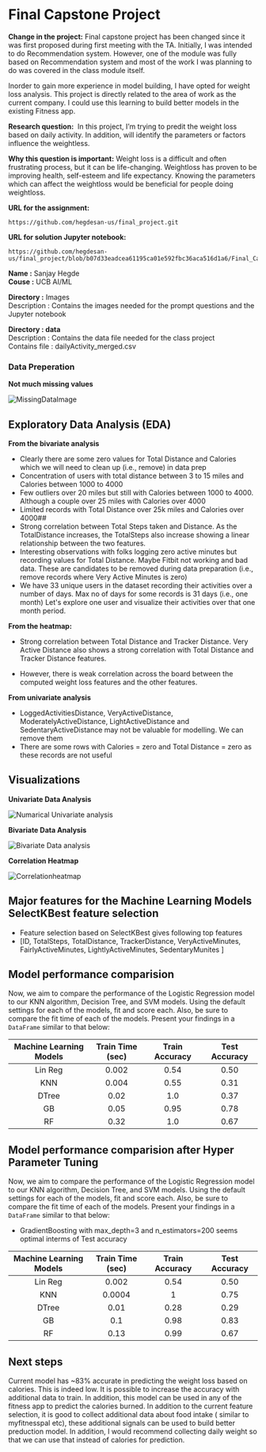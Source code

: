 # Final Capstone Project

 **Change in the project:** 
Final capstone project has been changed since it was first proposed during first meeting with the TA. Initially, I was intended to do Recommendation system. However, one of the module was fully based on Recommendation system and most of the work I was planning to do was covered in the class module itself. 

Inorder to gain more experience in model building, I have opted for weight loss analysis. This project is directly related to the area of work as the current company.  I could use this learning to build better models in the existing Fitness app.

 **Research question:** 
 In this project, I’m trying to predit the weight loss based on daily activity. In addition, will identify the parameters or factors influence the weightless. 

**Why this question is important:** 
Weight loss is a difficult and often frustrating process, but it can be life-changing. Weightloss has proven to be improving health, self-esteem and life expectancy. Knowing the parameters which can affect the weightloss would be beneficial for people doing weightloss.

 **URL for the assignment:** 
```
https://github.com/hegdesan-us/final_project.git
```
 **URL for solution Jupyter notebook:** 
```
https://github.com/hegdesan-us/final_project/blob/b07d33eadcea61195ca01e592fbc36aca516d1a6/Final_Capstone.ipynb
```

**Name :** Sanjay Hegde \
**Couse :** UCB AI/ML 

**Directory :** Images \
  Description : Contains the images needed for the prompt questions and the Jupyter notebook 

**Directory : data** \
 Description : Contains the data file needed for the class project\
 Contains file : dailyActivity_merged.csv

### Data Preperation
 **Not much missing values**

 ![MissingDataImage](images/missing.png)


## Exploratory Data Analysis (EDA)

**From the bivariate analysis**
- Clearly there are some zero values for Total Distance and Calories which we will need to clean up (i.e., remove) in data prep
- Concentration of users with total distance between 3 to 15 miles and Calories between 1000 to 4000
- Few outliers over 20 miles but still with Calories between 1000 to 4000. Although a couple over 25 miles with Calories over 4000
- Limited records with Total Distance over 25k miles and Calories over 4000##
- Strong correlation between Total Steps taken and Distance. As the TotalDistance increases, the TotalSteps also increase showing a linear relationship between the two features.
- Interesting observations with folks logging zero active minutes but recording values for Total Distance. Maybe Fitbit not working and bad data. These are  candidates to be removed during data preparation (i.e., remove records where Very Active Minutes is zero)
- We have 33 unique users in the dataset recording their activities over a number of days. Max no of days for some records is 31 days (i.e., one month) Let's explore one user and visualize their activities over that one month period.

**From the heatmap:**
- Strong correlation between Total Distance and Tracker Distance. Very Active Distance also shows a strong correlation with Total Distance and Tracker Distance features.

- However, there is weak correlation across the board between the computed weight loss features and the other features.


**From univariate analysis**
- LoggedActivitiesDistance, VeryActiveDistance, ModeratelyActiveDistance, LightActiveDistance and SedentaryActiveDistance may not be valuable for modelling. We can remove them
- There are some rows with Calories = zero and Total Distance = zero as these records are not useful


<h2> Visualizations</h2>

**Univariate Data Analysis**

 ![Numarical Univariate analysis](images/univariate.png)


**Bivariate Data Analysis**

 ![Bivariate Data analysis](images/bivariate.png)


**Correlation Heatmap**

![Correlationheatmap](images/correlation.png)
 

 
## Major features for the Machine Learning Models SelectKBest feature selection
- Feature selection based on SelectKBest gives following top features
- [ID, TotalSteps, TotalDistance, TrackerDistance, VeryActiveMinutes, FairlyActiveMinutes, LightlyActiveMinutes, SedentaryMunites ]

## Model performance comparision
Now, we aim to compare the performance of the Logistic Regression model to our KNN algorithm, Decision Tree, and SVM models.  Using the default settings for each of the models, fit and score each.  Also, be sure to compare the fit time of each of the models.  Present your findings in a `DataFrame` similar to that below: 


| __Machine Learning Models__| __Train Time (sec)__| __Train Accuracy__|__Test Accuracy__|
| :-:| :-:| :-:|:-:| 
|  Lin Reg    | 0.002 |0.54    |0.50    |
|  KNN   | 0.004 |0.55    |0.31    |  
|  DTree   |  0.02 |1.0    |0.37    |  
|  GB   | 0.05|0.95    |0.78    |  
|  RF   |  0.32 |1.0    |0.67   |  

## Model performance comparision after Hyper Parameter Tuning
Now, we aim to compare the performance of the Logistic Regression model to our KNN algorithm, Decision Tree, and SVM models.  Using the default settings for each of the models, fit and score each.  Also, be sure to compare the fit time of each of the models.  Present your findings in a `DataFrame` similar to that below: 

- GradientBoosting with max_depth=3 and n_estimators=200 seems optimal interms of Test accuracy


| __Machine Learning Models__| __Train Time (sec)__| __Train Accuracy__|__Test Accuracy__|
| :-:| :-:| :-:|:-:| 
|  Lin Reg    | 0.002 |0.54    |0.50    |
|  KNN   | 0.0004 |1    |0.75   |  
|  DTree   |  0.01 |0.28    |0.29    |  
|  GB   | 0.1|0.98    |0.83   |  
|  RF   |  0.13 |0.99    |0.67   |  

## Next steps

Current model has ~83% accurate in predicting the weight loss based on calories. This is indeed low. It is possible to increase the accuracy with additional data to train.
In addition, this model can be used in any of the fitness app to predict the calories burned. In addition to the current feature selection, it is good to collect additional data about food intake ( similar to myfitnesspal etc), these additional signals can be used to build better preduction model. In addition, I would recommend collecting daily weight so that we can use that instead of calories for prediction. 

 

 
